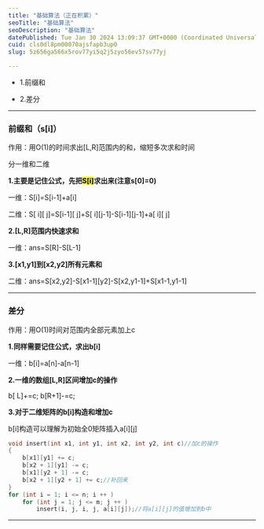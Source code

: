 ```yaml
---
title: "基础算法（正在积累）"
seoTitle: "基础算法"
seoDescription: "基础算法"
datePublished: Tue Jan 30 2024 13:09:37 GMT+0000 (Coordinated Universal Time)
cuid: cls0dl8pm00070ajsfapb3up0
slug: 5z656ga566x5rov77yi5q2j5zyo56ev57sv77yj

---
```


* 1.前缀和
    
* 2.差分
    

---

### 前缀和（s\[i\]）

作用：用O(1)的时间求出\[L,R\]范围内的和，缩短多次求和时间

分一维和二维

**1.主要是记住公式，先把<mark>S[i]</mark>求出来(注意s\[0\]=0)**

一维：S\[i\]=S\[i-1\]+a\[i\]

二维：S\[ i\]\[ j\]=S\[i-1\]\[ j\]+S\[ i\]\[j-1\]-S\[i-1\]\[j-1\]+a\[ i\]\[ j\]

**2.\[L,R\]范围内快速求和**

一维：ans=S\[R\]-S\[L-1\]

**3.\[x1,y1\]到\[x2,y2\]所有元素和**

二维：ans=S\[x2,y2\]-S\[x1-1\]\[y2\]-S\[x2,y1-1\]+S\[x1-1,y1-1\]

---

### 差分

作用：用O(1)时间对范围内全部元素加上c

**1.同样需要记住公式，求出b\[i\]**

一维：b\[i\]=a\[n\]-a\[n-1\]

**2.一维的数组\[L,R\]区间增加c的操作**

b\[ L\]+=c; b\[R+1\]-=c;

**3.对于二维矩阵的b\[i\]构造和增加c**

b\[i\]构造可以理解为初始全0矩阵插入a\[i\]\[j\]

```cpp
void insert(int x1, int y1, int x2, int y2, int c)//加c的操作
{
    b[x1][y1] += c;
    b[x2 + 1][y1] -= c;
    b[x1][y2 + 1] -= c;
    b[x2 + 1][y2 + 1] += c;//补回来
}
for (int i = 1; i <= n; i ++ )
    for (int j = 1; j <= m; j ++ )
        insert(i, j, i, j, a[i][j]);//将a[i][j]的值增加到b中
```

---